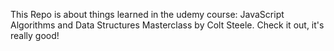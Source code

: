 This Repo is about things learned in the udemy course: JavaScript Algorithms
and Data Structures Masterclass by Colt Steele. Check it out, it's really
good!

